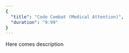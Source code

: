 ```yaml
---
{
  "title": "Code Combat (Medical Attention)",
  "duration": "9:99"
}
---
```


Here comes description
